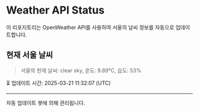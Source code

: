 
# Weather API Status

이 리포지토리는 OpenWeather API를 사용하여 서울의 날씨 정보를 자동으로 업데이트합니다.

## 현재 서울 날씨
> 서울의 현재 날씨: clear sky, 온도: 9.89°C, 습도: 53%

⏳ 업데이트 시간: 2025-03-21 11:32:07 (UTC)

---
자동 업데이트 봇에 의해 관리됩니다.
